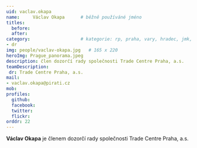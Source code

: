 ```yaml
---
uid: vaclav.okapa
name:     Václav Okapa  	# běžně používáné jméno
titles:
  before: 
  after:
category:                 	# kategorie: rp, praha, vary, hradec, jmk, senat
- dr
img: people/vaclav-okapa.jpg   # 165 x 220
heroImg: Prague_panorama.jpeg
description: člen dozorčí rady společnosti Trade Centre Praha, a.s.
teamDescription:
 dr: Trade Centre Praha, a.s.
mail:
- vaclav.okapa@pirati.cz
mob:
profiles:
  github:       
  facebook:  
  twitter: 		  
  flickr:	
orddr: 22	  
---
```


**Václav Okapa** je členem dozorčí rady společnosti Trade Centre Praha, a.s.
